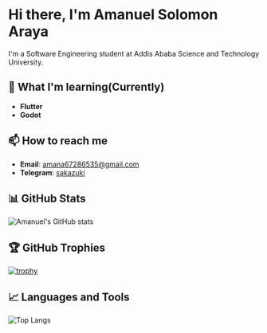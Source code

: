 # Hi there, I'm Amanuel Solomon Araya

I'm a Software Engineering student at Addis Ababa Science and Technology University.

## 🌱 What I'm learning(Currently)
- **Flutter**
- **Godot**

## 📫 How to reach me
- **Email**: [amana67286535@gmail.com](mailto:amana67286535@gmail.com)
- **Telegram**: [sakazuki](https://t.me/sakazuki)

## 📊 GitHub Stats
![Amanuel's GitHub stats](https://github-readme-stats.vercel.app/api?username=Amansolo9&show_icons=true&theme=radical)

## 🏆 GitHub Trophies
[![trophy](https://github-profile-trophy.vercel.app/?username=Amansolo9&theme=onedark)](https://github.com/ryo-ma/github-profile-trophy)

## 📈 Languages and Tools
![Top Langs](https://github-readme-stats.vercel.app/api/top-langs/?username=Amansolo9&layout=compact&theme=radical)

